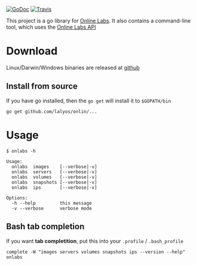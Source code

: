 
[![GoDoc](https://godoc.org/github.com/lalyos/onlabs?status.png)](https://godoc.org/github.com/lalyos/onlabs)
[![Travis](https://travis-ci.org/lalyos/onlabs.svg?branch=master)](https://travis-ci.org/lalyos/onlabs)

This project is a go library for [Online Labs](https://cloud.online.net/).
It also contains a command-line tool, which uses the [Online Labs API](https://doc.cloud.online.net/api/)


# Download

Linux/Darwin/Windows binaries are released at [github](https://github.com/lalyos/onlabs/releases/latest)

## Install from source

If you have go installed, then the `go get` will install it to
`$GOPATH/bin`

```
go get github.com/lalyos/onlin/...
```

# Usage

```
$ onlabs -h

Usage:
  onlabs  images    [--verbose|-v]
  onlabs  servers   [--verbose|-v]
  onlabs  volumes   [--verbose|-v]
  onlabs  snapshots [--verbose|-v]
  onlabs  ips       [--verbose|-v]

Options:
  -h --help         this message
  -v --verbose      verbose mode
```

## Bash tab completion

If you want **tab completition**, put this into your `.profile` / `.bash_profile`

```
complete -W "images servers volumes snapshots ips --version --help" onlabs
```
